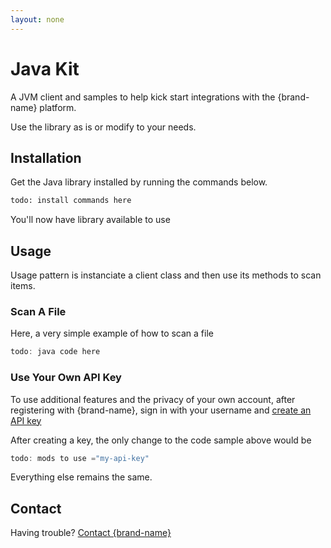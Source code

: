 ```yaml
---
layout: none
---
```

# Java Kit
A JVM client and samples to help kick start integrations with the {brand-name} platform.  

Use the library as is or modify to your needs.  

## Installation
Get the Java library installed by running the commands below.
```bash
todo: install commands here
```
You'll now have library available to use

## Usage
Usage pattern is instanciate a client class and then use its methods to scan items.

### Scan A File
Here, a very simple example of how to scan a file
```java
todo: java code here 
```
### Use Your Own API Key
To use additional features and the privacy of your own account, after registering with {brand-name}, sign in with your username and [create an API key](docs?doc=docs/HowTo/CreateKey) 

After creating a key, the only change to the code sample above would be

```java
todo: mods to use ="my-api-key"
```

Everything else remains the same.

## Contact
Having trouble? [Contact {brand-name} ](https://{brand-root-domain}/contacts)